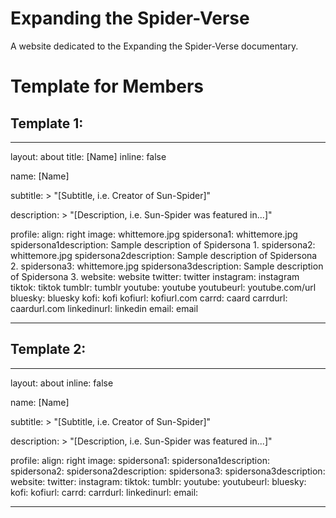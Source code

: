 # Expanding the Spider-Verse

A website dedicated to the Expanding the Spider-Verse documentary.

# Template for Members

## Template 1:

---
layout: about
title: [Name]
inline: false

name: [Name]

subtitle: >
    "[Subtitle, i.e. Creator of Sun-Spider]"

description: >
    "[Description, i.e. Sun-Spider was featured in...]"

profile: 
    align: right
    image: whittemore.jpg
    spidersona1: whittemore.jpg
    spidersona1description: Sample description of Spidersona 1.
    spidersona2: whittemore.jpg
    spidersona2description: Sample description of Spidersona 2.
    spidersona3: whittemore.jpg
    spidersona3description: Sample description of Spidersona 3.
    website: website
    twitter: twitter
    instagram: instagram
    tiktok: tiktok
    tumblr: tumblr
    youtube: youtube
    youtubeurl: youtube.com/url
    bluesky: bluesky
    kofi: kofi
    kofiurl: kofiurl.com
    carrd: caard
    carrdurl: caardurl.com
    linkedinurl: linkedin
    email: email

---

<!-- longer bio here -->


## Template 2:

---
layout: about
inline: false

name: [Name]

subtitle: >
    "[Subtitle, i.e. Creator of Sun-Spider]"

description: >
    "[Description, i.e. Sun-Spider was featured in...]"

profile: 
    align: right
    image: 
    spidersona1:
    spidersona1description:
    spidersona2:
    spidersona2description:
    spidersona3:
    spidersona3description:
    website:
    twitter:
    instagram:
    tiktok:
    tumblr:
    youtube:
    youtubeurl:
    bluesky:
    kofi:
    kofiurl:
    carrd:
    carrdurl:
    linkedinurl:
    email:

---

<!-- longer bio here -->
